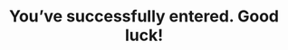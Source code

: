 ---
layout: entered
id: entered
nav: false

title: You’ve successfully entered. Good luck!
cta:
  text: Take me back
  link: "{{site.baseurl}}"
---